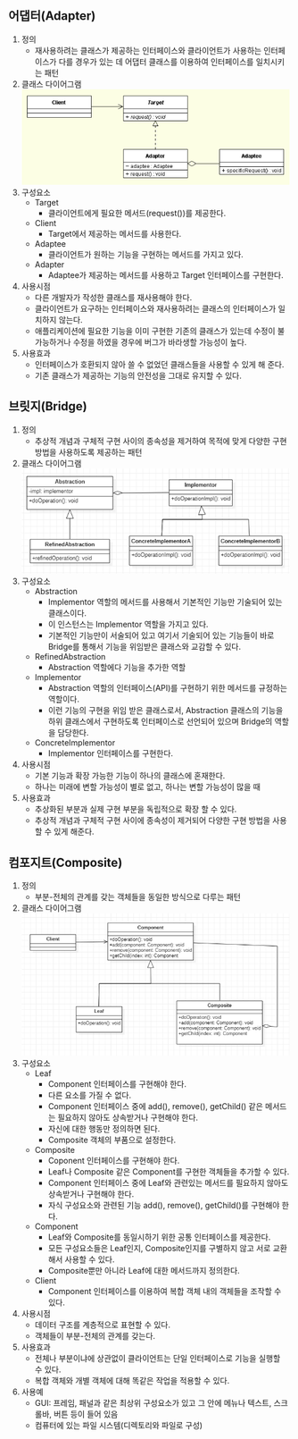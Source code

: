 ## 어댑터(Adapter)

1. 정의
   - 재사용하려는 클래스가 제공하는 인터페이스와 클라이언트가 사용하는 인터페이스가 다를 경우가 있는 데 어댑터 클래스를 이용하여 인터페이스를 일치시키는 패턴
2. 클래스 다이어그램
   ![어댑터 패턴 클래스다이어그램](./img/adapter_pattern_uml.png)
3. 구성요소
   - Target
     - 클라이언트에게 필요한 메서드(request())를 제공한다.
   - Client
     - Target에서 제공하는 메서드를 사용한다.
   - Adaptee
     - 클라이언트가 원하는 기능을 구현하는 메서드를 가지고 있다.
   - Adapter
     - Adaptee가 제공하는 메서드를 사용하고 Target 인터페이스를 구현한다.
4. 사용시점
   - 다른 개발자가 작성한 클래스를 재사용해야 한다.
   - 클라이언트가 요구하는 인터페이스와 재사용하려는 클래스의 인터페이스가 일치하지 않는다.
   - 애플리케이션에 필요한 기능을 이미 구현한 기존의 클래스가 있는데 수정이 불가능하거나 수정을 하였을 경우에 버그가 바라생할 가능성이 높다.
5. 사용효과
   - 인터페이스가 호환되지 않아 쓸 수 없었던 클래스들을 사용할 수 있게 해 준다.
   - 기존 클래스가 제공하는 기능의 안전성을 그대로 유지할 수 있다.

## 브릿지(Bridge)

1. 정의
   - 추상적 개념과 구체적 구현 사이의 종속성을 제거하여 목적에 맞게 다양한 구현 방법을 사용하도록 제공하는 패턴
2. 클래스 다이어그램
   ![브릿지 패턴 클래스다이어그램](./img/bridge_pattern_uml.png)
3. 구성요소
   - Abstraction
     - Implementor 역할의 메서드를 사용해서 기본적인 기능만 기술되어 있는 클래스이다.
     - 이 인스턴스는 Implementor 역할을 가지고 있다.
     - 기본적인 기능만이 서술되어 있고 여기서 기술되어 있는 기능들이 바로 Bridge를 통해서 기능을 위임받은 클래스와 교감할 수 있다.
   - RefinedAbstraction
     - Abstraction 역할에다 기능을 추가한 역할
   - Implementor
     - Abstraction 역할의 인터페이스(API)를 구현하기 위한 메서드를 규정하는 역할이다.
     - 이런 기능의 구현을 위임 받은 클래스로서, Abstraction 클래스의 기능을 하위 클래스에서 구현하도록 인터페이스로 선언되어 있으며 Bridge의 역할을 담당한다.
   - ConcreteImplementor
     - Implementor 인터페이스를 구현한다.
4. 사용시점
   - 기본 기능과 확장 가능한 기능이 하나의 클래스에 혼재한다.
   - 하나는 미래에 변할 가능성이 별로 없고, 하나는 변할 가능성이 많을 때
5. 사용효과
   - 추상화된 부분과 실제 구현 부분을 독립적으로 확장 할 수 있다.
   - 추상적 개념과 구체적 구현 사이에 종속성이 제거되어 다양한 구현 방법을 사용할 수 있게 해준다.

## 컴포지트(Composite)

1. 정의
   - 부분-전체의 관계를 갖는 객체들을 동일한 방식으로 다루는 패턴
2. 클래스 다이어그램
   ![컴포지트 패턴 클래스다이어그램](./img/composite_pattern_uml.png)
3. 구성요소
   - Leaf
     - Component 인터페이스를 구현해야 한다.
     - 다른 요소를 가질 수 없다.
     - Component 인터페이스 중에 add(), remove(), getChild() 같은 메서드는 필요하지 않아도 상속받거나 구현해야 한다.
     - 자신에 대한 행동만 정의하면 된다.
     - Composite 객체의 부품으로 설정한다.
   - Composite
     - Coponent 인터페이스를 구현해야 한다.
     - Leaf나 Composite 같은 Component를 구현한 객체들을 추가할 수 있다.
     - Component 인터페이스 중에 Leaf와 관련있는 메서드를 필요하지 않아도 상속받거나 구현해야 한다.
     - 자식 구성요소와 관련된 기능 add(), remove(), getChild()를 구현해야 한다.
   - Component
     - Leaf와 Composite를 동일시하기 위한 공통 인터페이스를 제공한다.
     - 모든 구성요소들은 Leaf인지, Composite인지를 구별하지 않고 서로 교환해서 사용할 수 있다.
     - Composite뿐만 아니라 Leaf에 대한 메서드까지 정의한다.
   - Client
     - Component 인터페이스를 이용하여 복합 객체 내의 객체들을 조작할 수 있다.
4. 사용시점
   - 데이터 구조를 계층적으로 표현할 수 있다.
   - 객체들이 부분-전체의 관계를 갖는다.
5. 사용효과
   - 전체나 부분이냐에 상관없이 클라이언트는 단일 인터페이스로 기능을 실행할 수 있다.
   - 복합 객체와 개별 객체에 대해 똑같은 작업을 적용할 수 있다.
6. 사용예
   - GUI: 프레임, 패널과 같은 최상위 구성요소가 있고 그 안에 메뉴나 텍스트, 스크롤바, 버튼 등이 들어 있음
   - 컴퓨터에 있는 파일 시스템(디렉토리와 파일로 구성)
